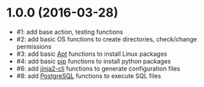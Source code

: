 # 1.0.0 (2016-03-28)
- #1: add base action, testing functions
- #2: add basic OS functions to create directories, check/change permissions
- #3: add basic [Apt] functions to install Linux packages
- #4: add basic [pip] functions to install python packages
- #6: add [jinja2-cli] functions to generate configuration files
- #8: add [PostgreSQL] functions to execute SQL files

[Apt]: https://wiki.debian.org/Apt
[pip]: https://pip.pypa.io/en/stable/
[PostgreSQL]:http://www.postgresql.org/ 
[jinja2-cli]: https://github.com/mattrobenolt/jinja2-cli
